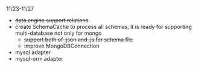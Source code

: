 11/23-11/27
- ~~data engine support relations~~
- create SchemaCache to process all schemas, it is ready for supporting multi-database not only for mongo
  - ~~support both of .json and .js for schema file~~
  - improve MongoDBConnection
- mysql adapter
- mysql-orm adapter
